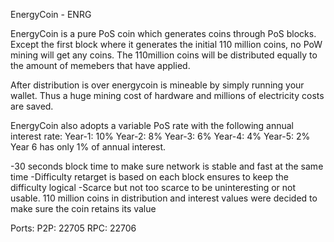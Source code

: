 EnergyCoin - ENRG

EnergyCoin is a pure PoS coin which generates coins through PoS blocks. Except the first block where it generates the initial 110 million coins, no PoW mining will get any coins. The 110million coins will be distributed equally to the amount of memebers that have applied. 

After distribution is over energycoin is  mineable by simply running your wallet. Thus a huge mining cost of hardware and millions of electricity costs are saved.

EnergyCoin also adopts a variable PoS rate with the following annual interest rate:
Year-1: 10%
Year-2: 8%
Year-3: 6%
Year-4: 4%
Year-5: 2%
Year 6 has only 1% of annual interest.

-30 seconds block time to make sure network is stable and fast at the same time
-Difficulty retarget is based on each block ensures to keep the difficulty logical
-Scarce but not too scarce to be uninteresting or not usable. 110 million coins in distribution and interest values were decided to make sure the coin retains its value


Ports:
P2P:	22705
RPC:	22706
